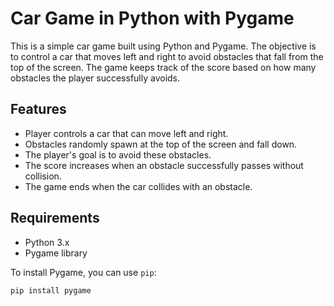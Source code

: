 # Car Game in Python with Pygame

This is a simple car game built using Python and Pygame. The objective is to control a car that moves left and right to avoid obstacles that fall from the top of the screen. The game keeps track of the score based on how many obstacles the player successfully avoids.

## Features

- Player controls a car that can move left and right.
- Obstacles randomly spawn at the top of the screen and fall down.
- The player's goal is to avoid these obstacles.
- The score increases when an obstacle successfully passes without collision.
- The game ends when the car collides with an obstacle.

## Requirements

- Python 3.x
- Pygame library

To install Pygame, you can use `pip`:

```bash
pip install pygame
